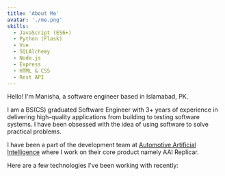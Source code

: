 ```yaml
---
title: 'About Me'
avatar: './me.png'
skills:
  - JavaScript (ES6+)
  - Python (Flask)
  - Vue
  - SQLAlchemy
  - Node.js
  - Express
  - HTML & CSS
  - Rest API
---
```


Hello! I'm Manisha, a software engineer based in Islamabad, PK.

I am a BS(CS) graduated Software Engineer with 3+ years of experience in delivering high-quality applications from building to testing software systems. I have been obsessed with the idea of using software to solve practical problems.

I have been a part of the development team at [Automotive Artificial Intelligence](https://www.automotive-ai.com//) where I work on their core product namely AAI Replicar.

Here are a few technologies I've been working with recently:
